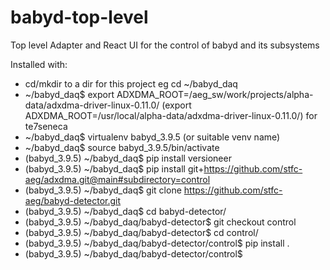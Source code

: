 # babyd-top-level

Top level Adapter and React UI for the control of babyd and its subsystems

Installed with:

- cd/mkdir to a dir for this project eg cd ~/babyd_daq
- ~/babyd_daq$ export ADXDMA_ROOT=/aeg_sw/work/projects/alpha-data/adxdma-driver-linux-0.11.0/     (export ADXDMA_ROOT=/usr/local/alpha-data/adxdma-driver-linux-0.11.0/) for te7seneca
- ~/babyd_daq$ virtualenv babyd_3.9.5 (or suitable venv name)
- ~/babyd_daq$ source babyd_3.9.5/bin/activate 
- (babyd_3.9.5) ~/babyd_daq$ pip install versioneer
- (babyd_3.9.5) ~/babyd_daq$ pip install git+https://github.com/stfc-aeg/adxdma.git@main#subdirectory=control
- (babyd_3.9.5) ~/babyd_daq$ git clone https://github.com/stfc-aeg/babyd-detector.git
- (babyd_3.9.5) ~/babyd_daq$ cd babyd-detector/
- (babyd_3.9.5) ~/babyd_daq/babyd-detector$ git checkout control
- (babyd_3.9.5) ~/babyd_daq/babyd-detector$ cd control/
- (babyd_3.9.5) ~/babyd_daq/babyd-detector/control$ pip install .
- (babyd_3.9.5) ~/babyd_daq/babyd-detector/control$ 
